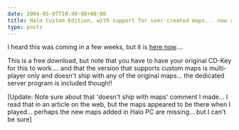 ```yaml
---
date: 2004-05-07T10:49:00+00:00
title: Halo Custom Edition, with support for user-created maps... now available...
type: posts
---
```

I heard this was coming in a few weeks, but it is [here now](https://gbxforums.gearboxsoftware.com//showflat.php?Cat=&Board=Halo&Number=181661&page=0&view=collapsed&sb=5&o=&fpart=1)....

This is a free download, but note that you have to have your original CD-Key for this to work.... and that the version that supports custom maps is multi-player only and doesn't ship with any of the original maps... the dedicated server program is included though!!



[Update: Note sure about that 'doesn't ship with maps' comment I made... I read that in an article on the web, but the maps appeared to be there when I played... perhaps the new maps added in Halo PC are missing... but I can't be sure]
